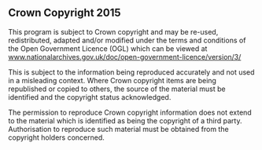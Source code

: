  ## Crown Copyright 2015 ##
 
 This program is subject to Crown copyright and may be re-used, redistributed, adapted and/or modified under the terms and conditions of the Open Government Licence (OGL) which can be viewed at 
 www.nationalarchives.gov.uk/doc/open-government-licence/version/3/
  
 This is subject to the information being reproduced accurately and not used in a  misleading context. Where Crown copyright items are being republished or copied to  others, the source of the material must be identified and the copyright status  acknowledged. 
  
 The permission to reproduce Crown copyright information does not extend to the  material which is identified as being the copyright of a third party. Authorisation to  reproduce such material must be obtained from the copyright holders concerned.
